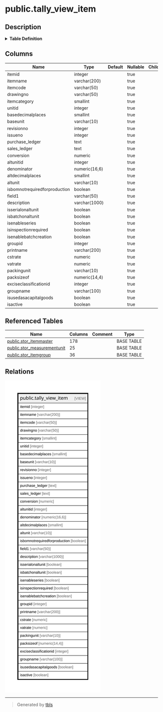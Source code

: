 # public.tally_view_item

## Description

<details>
<summary><strong>Table Definition</strong></summary>

```sql
CREATE VIEW tally_view_item AS (
 SELECT itm.itemid,
    COALESCE(itm.nameintally, itm.itemname) AS itemname,
    itm.itemcode,
    itm.drawingno,
    itm.itemcategory,
    itm.unitid,
    bunit.noofdecimalplace AS basedecimalplaces,
    bunit.shortname AS baseunit,
    itm.revisionno,
    itm.issueno,
    COALESCE(itm.tally_purchase_ledger, stor_itemgroup.tally_purchase_ledger) AS purchase_ledger,
    COALESCE(itm.tally_sales_ledger, stor_itemgroup.tally_sales_ledger) AS sales_ledger,
    COALESCE(itm.conversion, (0)::numeric) AS conversion,
    itm.altunitid,
    itm.denominator,
    aunit.noofdecimalplace AS altdecimalplaces,
    aunit.shortname AS altunit,
    itm.isbomnotrequiredforproduction,
    itm.field1,
    itm.description,
    COALESCE(itm.isserialonaltunit, false) AS isserialonaltunit,
    COALESCE(itm.isbatchonaltunit, false) AS isbatchonaltunit,
        CASE
            WHEN (itm.isenableseries IS NULL) THEN false
            ELSE itm.isenableseries
        END AS isenableseries,
    itm.isinspectionrequired,
    itm.isenablebatchcreation,
    itm.groupid,
    itm.printname,
    COALESCE(itm.cstrate, (0)::numeric) AS cstrate,
    COALESCE(itm.vatrate, (0)::numeric) AS vatrate,
    pack.shortname AS packingunit,
    itm.packsizeof,
    itm.exciseclassificationid,
    stor_itemgroup.groupname,
    COALESCE(itm.isusedasacapitalgoods, false) AS isusedasacapitalgoods,
    itm.isactive
   FROM ((((stor_itemmaster itm
     LEFT JOIN stor_measurementunit bunit ON ((itm.unitid = bunit.unitid)))
     LEFT JOIN stor_measurementunit aunit ON ((itm.altunitid = aunit.unitid)))
     LEFT JOIN stor_measurementunit pack ON ((itm.packinguomid = pack.unitid)))
     LEFT JOIN stor_itemgroup ON ((itm.groupid = stor_itemgroup.groupid)))
)
```

</details>

## Columns

| Name | Type | Default | Nullable | Children | Parents | Comment |
| ---- | ---- | ------- | -------- | -------- | ------- | ------- |
| itemid | integer |  | true |  |  |  |
| itemname | varchar(200) |  | true |  |  |  |
| itemcode | varchar(50) |  | true |  |  |  |
| drawingno | varchar(50) |  | true |  |  |  |
| itemcategory | smallint |  | true |  |  |  |
| unitid | integer |  | true |  |  |  |
| basedecimalplaces | smallint |  | true |  |  |  |
| baseunit | varchar(10) |  | true |  |  |  |
| revisionno | integer |  | true |  |  |  |
| issueno | integer |  | true |  |  |  |
| purchase_ledger | text |  | true |  |  |  |
| sales_ledger | text |  | true |  |  |  |
| conversion | numeric |  | true |  |  |  |
| altunitid | integer |  | true |  |  |  |
| denominator | numeric(16,6) |  | true |  |  |  |
| altdecimalplaces | smallint |  | true |  |  |  |
| altunit | varchar(10) |  | true |  |  |  |
| isbomnotrequiredforproduction | boolean |  | true |  |  |  |
| field1 | varchar(50) |  | true |  |  |  |
| description | varchar(1000) |  | true |  |  |  |
| isserialonaltunit | boolean |  | true |  |  |  |
| isbatchonaltunit | boolean |  | true |  |  |  |
| isenableseries | boolean |  | true |  |  |  |
| isinspectionrequired | boolean |  | true |  |  |  |
| isenablebatchcreation | boolean |  | true |  |  |  |
| groupid | integer |  | true |  |  |  |
| printname | varchar(200) |  | true |  |  |  |
| cstrate | numeric |  | true |  |  |  |
| vatrate | numeric |  | true |  |  |  |
| packingunit | varchar(10) |  | true |  |  |  |
| packsizeof | numeric(14,4) |  | true |  |  |  |
| exciseclassificationid | integer |  | true |  |  |  |
| groupname | varchar(100) |  | true |  |  |  |
| isusedasacapitalgoods | boolean |  | true |  |  |  |
| isactive | boolean |  | true |  |  |  |

## Referenced Tables

| Name | Columns | Comment | Type |
| ---- | ------- | ------- | ---- |
| [public.stor_itemmaster](public.stor_itemmaster.md) | 178 |  | BASE TABLE |
| [public.stor_measurementunit](public.stor_measurementunit.md) | 25 |  | BASE TABLE |
| [public.stor_itemgroup](public.stor_itemgroup.md) | 36 |  | BASE TABLE |

## Relations

![er](public.tally_view_item.svg)

---

> Generated by [tbls](https://github.com/k1LoW/tbls)
